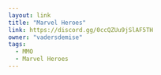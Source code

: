 ```yaml
---
layout: link
title: "Marvel Heroes"
link: https://discord.gg/0ccQZUu9jSlAF5TH
owner: "vadersdemise"
tags: 
  - MMO
  - Marvel Heroes
---
```

